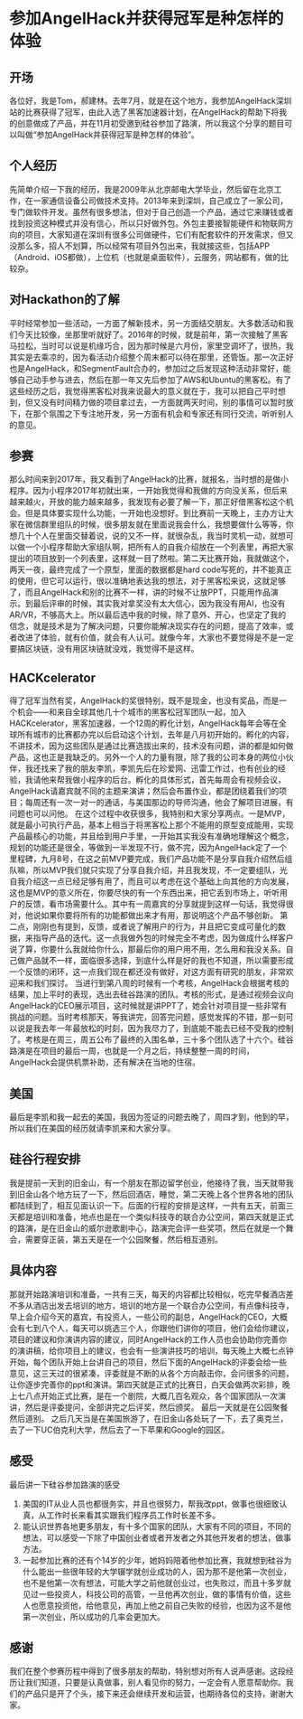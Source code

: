 # 参加AngelHack并获得冠军是种怎样的体验
## 开场
各位好，我是Tom，郝建林。去年7月，就是在这个地方，我参加AngelHack深圳站的比赛获得了冠军，由此入选了黑客加速器计划，在AngelHack的帮助下将我的创意做成了产品，并在11月初受邀到硅谷参加了路演，所以我这个分享的题目可以叫做“参加AngelHack并获得冠军是种怎样的体验”。
## 个人经历
先简单介绍一下我的经历，我是2009年从北京邮电大学毕业，然后留在北京工作，在一家通信设备公司做技术支持。2013年来到深圳，自己成立了一家公司，专门做软件开发。虽然有很多想法，但对于自己创造一个产品，通过它来赚钱或者找到投资这种模式并没有信心，所以只好做外包。外包主要接智能硬件和物联网方向的项目，大家知道在深圳有很多公司做硬件，它们有配套软件的开发需求，但又没那么多，招人不划算，所以经常有项目外包出来，我就接这些，包括APP（Android、iOS都做），上位机（也就是桌面软件），云服务，网站都有，做的比较杂。
## 对Hackathon的了解
平时经常参加一些活动，一方面了解新技术，另一方面结交朋友。大多数活动和我们今天比较像，坐那里听就好了。2016年的时候，就是前年，第一次接触了黑客马拉松，当时可以说是机缘巧合，因为那时候是六月份，家里空调坏了，很热，我其实是去乘凉的，因为看活动介绍整个周末都可以待在那里，还管饭。那一次正好也是AngelHack，和SegmentFault合办的，参加过之后发现这种活动非常好，能够自己动手参与进去，然后在那一年又先后参加了AWS和Ubuntu的黑客松。有了这些经历之后，我觉得黑客松对我来说最大的意义就在于，我可以把自己平时想到，但又没有时间精力做的项目拿过去，一方面就两天时间，别的事情可以暂时放下，在那个氛围之下专注地开发，另一方面有机会和专家还有同行交流，听听别人的意见。
## 参赛
那么时间来到2017年，我又看到了AngelHack的比赛，就报名，当时想的是做小程序。因为小程序2017年初就出来，一开始我觉得和我做的方向没关系，但后来越来越火，开放的能力越来越多，我发现有必要了解一下，那正好借黑客松这个机会。但是具体要实现什么功能，一开始也没想好。到比赛前一天晚上，主办方让大家在微信群里组队的时候，很多朋友就在里面说我会什么，我想要做什么等等，你想几十个人在里面交替着说，说的又不一样，就很杂乱，我当时灵机一动，就想可以做一个小程序帮助大家组队啊，把所有人的自我介绍放在一个列表里，再把大家提出的项目放到一个列表里，这样就一目了然啦。第二天比赛开始，我就做这个，两天一夜，最终完成了一个原型，里面的数据都是hard code写死的，并不能真正的使用，但它可以运行，很以准确地表达我的想法，对于黑客松来说，这就足够了，而且AngelHack和别的比赛不一样，讲的时候不让放PPT，只能用作品演示。到最后评审的时候，其实我对拿奖没有太大信心，因为我没有用AI，也没有AR/VR，不够高大上。所以最后选中我的时候，除了意外、开心，也坚定了我的信念，就是技术是为了解决问题，只要你能解决现实存在的问题，提高了效率，或者改进了体验，就有价值，就会有人认可。就像今年，大家也不要觉得是不是一定要搞区块链，没有用区块链就没戏，我觉得不是这样。
## HACKcelerator
得了冠军当然有奖，AngelHack的奖很特别，既不是现金，也没有奖品，而是一个机会——和来自全球其他几十个城市的黑客松冠军团队一起，加入HACKcelerator，黑客加速器，一个12周的孵化计划，AngelHack每年会等在全球所有城市的比赛都办完以后启动这个计划，去年是八月初开始的。孵化的内容，不讲技术，因为这些团队是通过比赛选拔出来的，技术没有问题，讲的都是如何做产品，这也正是我缺乏的。另外一个人的力量有限，除了我的公司本身的两位小伙伴，我还找来了我的朋友李凯，李凯先后在珍爱网、迅雷工作过，也有创业的经验，我请他来帮我做小程序的后台。孵化的具体形式，首先每周会有视频会议，AngelHack请嘉宾就不同的主题来演讲；然后会布置作业，都是团绕着我们的项目；每周还有一次一对一的通话，与美国那边的导师沟通，他会了解项目进展，有问题也可以问他。
在这个过程中收获很多，我特别和大家分享两点。一是MVP，就是最小可执行产品，基本上相当于将黑客松上那个不能用的原型变成能用，实现产品最核心的功能，并且给到用户手里，一开始其实我没有准确地理解这个概念，规划的功能还是很全，等做到一半发现不行，做不完，因为AngelHack定了一个里程碑，九月8号，在这之前MVP要完成，我们产品功能不是分享自我介绍然后组队嘛，所以MVP我们就只实现了分享自我介绍，并且我发现，不一定要组队，光自我介绍这一点已经足够有用了，而且可以考虑在这个基础上向其他的方向发展，这也是MVP的意义所在，你要尽快的有一个东西出来，把它丢到市场上，听听用户的反馈，看市场需要什么。其中有一周嘉宾的分享就提到这样一句话，我觉得很对，他说如果你要将所有的功能都做出来才有用，那说明这个产品不够创新。
第二点，刚刚也有提到，反馈，或者说了解用户的行为，并且把它变成可量化的数据，来指导产品的迭代。这一点我做外包的时候完全不考虑，因为做成什么样客户说了算，你要什么我就给你什么，那最后你的用户用不用，怎么用和我没关系。自己做产品就不一样，面临很多选择，到底什么样是好的我也不知道，所以需要形成一个反馈的闭环，这一点我们现在都还没有做好，对这方面有研究的朋友，非常欢迎来和我们探讨。
当进行到第八周的时候有一个考核，AngelHack会根据考核的结果，加上平时的表现，选出去硅谷路演的团队。考核的形式，是通过视频会议向AngelHack的CEO展示项目，这时候就是讲PPT了，她会针对项目提一些非常有挑战的问题。当时考核那天，等我讲完，回答完问题，感觉发挥的不错，那一刻可以说是我去年一年最放松的时刻，因为我尽力了，到底能不能去已经不受我的控制了。考核是在周三，周五公布了最终的入围名单，三十多个团队选了十六个。硅谷路演是在项目的最后一周，也就是一个月之后，持续整整一周的时间，AngelHack会提供机票补助，还有解决在当地的住宿。
## 美国
最后是李凯和我一起去的美国，我因为签证的问题去晚了，周四才到，他到的早，所以我们在美国的经历就请李凯来和大家分享。
## 硅谷行程安排
我是提前一天到的旧金山，有一个朋友在那边留学创业，他接待了我，当天就带我到旧金山各个地方玩了一下，然后回酒店，睡觉，第二天晚上各个世界各地的团队都陆续到了，相互见面认识一下。后面的行程的安排是这样，一共有五天，前面三天都是培训和准备，地点也是在一个类似科技寺的联合办公空间，第四天就是正式的路演，是在旧金山的威尔逊歌剧中心，路演完会评一些奖项，然后在就是一个舞会，需要穿正装，第五天是在一个公园聚餐，然后相互道别。
## 具体内容
那就开始路演培训和准备，一共有三天，每天的内容都比较相似，吃完早餐酒店差不多从酒店出发去培训的地方，培训的地方是一个联合办公空间，有点像科技寺，早上会介绍今天的嘉宾，有投资人，一些公司的副总，AngelHack的CEO，大概会有七到八个人，每天可以挑选三个人，你跟他们讲你的项目，他们会给你建议，项目的建议和你演讲内容的建议，同时AngelHack的工作人员也会协助你完善你的演讲稿，给你项目上的建议，也会有一些演讲技巧的培训，每天晚上大概七点钟开始，每个团队开始上台讲自己的项目，然后下面的AngelHack的评委会给一些意见，这三天过的很紧凑，评委就是不断的从各个方向敲击你，会问很多的问题，让你逐步完善你的ppt和演讲。第四天就是正式的比赛日，白天会做两次彩排，晚上七八点开始正式比赛，是在一个剧院，大概几百名观众，各个国家团队一次演讲，然后是评委提问，全部讲完之后评奖，然后颁奖。 最后一天就是在公园聚餐然后道别。
之后几天当是在美国旅游了，在旧金山各处玩了一下，去了奥克兰，去了一下UC伯克利大学，然后去了一下苹果和Google的园区。
## 感受
最后讲一下硅谷参加路演的感受
1. 美国的IT从业人员也都很务实，并且也很努力，帮我改ppt，做事也很细致认真，从工作时长来看其实跟我们程序员工作时长差不多。
1. 能认识世界各地更多朋友，有十多个国家的团队，大家有不同的项目，不同的想法，可以感受一下除了中国创业者或者开发者之外其他开发者的想法，做事方法。
1. 一起参加比赛的还有个14岁的少年，她妈妈陪着他参加比赛，我就想到硅谷为什么能出一些很年轻的大学辍学就创业成功的人，因为那不是他第一次创业，也不是他第一次有想法，可能大学之前他就创业过，也失败过，而且十多岁就见过一些投资人，科技公司的高管，一旦他再次创业，做的事情有价值，这些人也愿意投资他，给他意见，再加上他之前自己失败的经验，也因为这不是他第一次创业，所以成功的几率会更加大。
## 感谢
我们在整个参赛历程中得到了很多朋友的帮助，特别想对所有人说声感谢。这段经历让我们知道，只要是认真做事，别人看见你的努力，一定会有人愿意帮助你。我们的产品只是开了个头，接下来还会继续开发和运营，也期待各位的支持，谢谢大家。